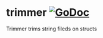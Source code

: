 # trimmer [![GoDoc](https://godoc.org/github.com/soundtrackyourbrand/trimmer?status.svg)](https://godoc.org/github.com/soundtrackyourbrand/trimmer)

Trimmer trims string fileds on structs
